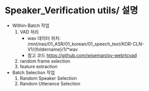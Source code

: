 # Speaker_Verification utils/ 설명

* Within-Batch 작업
    1. VAD 처리
        * wav 데이터 위치: /mnt/nas/01_ASR/01_korean/01_speech_text/KOR-CLN-V1/{foldername}/1/*wav
        * 참고 코드 https://github.com/wiseman/py-webrtcvad
    2. random frame selection
    3. feature extraction
* Batch Selection 작업
    1. Random Speaker Selection
    2. Random Utterance Selection